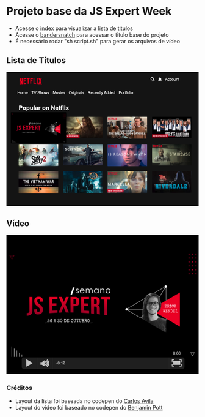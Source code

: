 # Projeto base da JS Expert Week

- Acesse o [index](./public/index/index.html) para visualizar a lista de titulos
- Acesse o [bandersnatch](./public/bandersnatch/index.html) para acessar o titulo base do projeto
- É necessário rodar "sh script.sh" para gerar os arquivos de vídeo

## Lista de Títulos

![titulos](./prints/titulos.png)

## Vídeo

![titulos](./prints/demo.png)

### Créditos

- Layout da lista foi baseada no codepen do [Carlos Avila
  ](https://codepen.io/cb2307/pen/XYxyeY)
- Layout do video foi baseado no codepen do [Benjamin Pott](https://codepen.io/benjipott/pen/JELELN)
